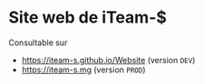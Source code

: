 # Site web de iTeam-$

Consultable sur 
  - https://iteam-s.github.io/Website (version `DEV`)
  - https://iteam-s.mg (version `PROD`) 
